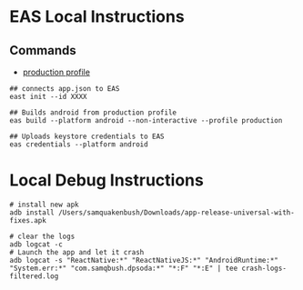 # EAS Local Instructions

## Commands
- [production profile](../eas.json)
```shell
## connects app.json to EAS
east init --id XXXX

## Builds android from production profile
eas build --platform android --non-interactive --profile production

## Uploads keystore credentials to EAS
eas credentials --platform android
```

# Local Debug Instructions
```shell
# install new apk
adb install /Users/samquakenbush/Downloads/app-release-universal-with-fixes.apk 

# clear the logs
adb logcat -c
# Launch the app and let it crash
adb logcat -s "ReactNative:*" "ReactNativeJS:*" "AndroidRuntime:*" "System.err:*" "com.samqbush.dpsoda:*" "*:F" "*:E" | tee crash-logs-filtered.log
```